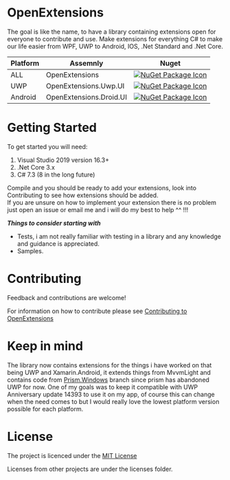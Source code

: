 # OpenExtensions

The goal is like the name, to have a library containing extensions open for everyone to contribute and use.
Make extensions for everything C# to make our life easier from WPF, UWP to Android, IOS, .Net Standard and .Net Core.

| Platform | Assemnly                | Nuget |
| -------- | ----------------------- | ----- |
| ALL      | OpenExtensions          | [![NuGet Package Icon](https://img.shields.io/nuget/v/OpenExtensions)](https://www.nuget.org/packages/OpenExtensions) |
| UWP      | OpenExtensions.Uwp.UI   | [![NuGet Package Icon](https://img.shields.io/nuget/v/OpenExtensions.Uwp.UI)](https://www.nuget.org/packages/OpenExtensions.Uwp.UI) |
| Android  | OpenExtensions.Droid.UI | [![NuGet Package Icon](https://img.shields.io/nuget/v/OpenExtensions.Droid.UI)](https://www.nuget.org/packages/OpenExtensions.Droid.UI) |

# Getting Started

To get started you will need:

1. Visual Studio 2019 version 16.3+
2. .Net Core 3.x
3. C# 7.3 (8 in the long future)

Compile and you should be ready to add your extensions, look into Contributing to see how extensions should be added.  
If you are unsure on how to implement your extension there is no problem just open an issue or email me and i will do my best to help ^^ !!!

***Things to consider starting with***
- Tests, i am not really familiar with testing in a library and any knowledge and guidance is appreciated.
- Samples.

# Contributing
Feedback and contributions are welcome!

For information on how to contribute please see [Contributing to OpenExtensions](https://github.com/panoukos41/OpenExtensions/blob/master/CONTRIBUTING.md)

# Keep in mind

The library now contains extensions for the things i have worked on that being UWP and Xamarin.Android, it extends things from MvvmLight and contains code from [Prism.Windows](https://github.com/PrismLibrary/Prism/tree/7.1.0-pre4/Source/Windows10/Prism.Windows) branch since prism has abandoned UWP for now. One of my goals was to keep it compatible with UWP Anniversary update 14393 to use it on my app, of course this can change when the need comes to but I would really love the lowest platform version possible for each platform.

# License
The project is licenced under the [MIT License](https://en.wikipedia.org/wiki/MIT_License)

Licenses from other projects are under the licenses folder.